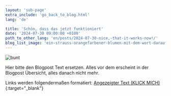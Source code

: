 ```yaml
---
layout: 'sub-page'
extra_include: 'go_back_to_blog.html'
lang: 'de'

title: 'Schön, dass das jetzt funktioniert'
date: '2024-07-30 09:00:00 +0100'
path_to_other_lang: 'en/posts/2024-07-30-nice,-that-it-works-now!/'
blog_list_image: 'ein-strauss-orangefarbener-blumen-mit-dem-wort-darauf.jpg_1000_70percent.webp'
---
```

![bunt](../../../assets/img/posts/ein-strauss-orangefarbener-blumen-mit-dem-wort-darauf.jpg_1000_70percent.webp "Featured Blog Post Foto")

Hier bitte den Blogpost Text ersetzen. Alles vor dem<!--more--> erscheint in der Blogpost Übersicht, alles danach nicht mehr.

Links werden folgendermaßen formatiert: [Angezeigter Text (KLICK MICH)](https://www.startnext.com/nbtf-right-where-you-are){:target="_blank"}

